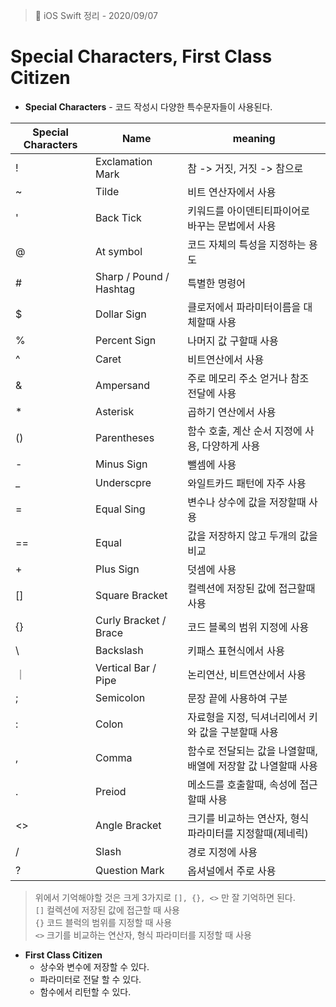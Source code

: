 > 📝 iOS Swift 정리 - 2020/09/07

# Special Characters, First Class Citizen
- **Special Characters** - 코드 작성시 다양한 특수문자들이 사용된다.

| Special Characters | Name | meaning |
|--|--|--|
| ! | Exclamation Mark | 참 -> 거짓, 거짓 -> 참으로   |
| ~ | Tilde | 비트 연산자에서 사용 |
| ' | Back Tick | 키워드를 아이덴티티파이어로 바꾸는 문법에서 사용 |
| @ | At symbol | 코드 자체의 특성을 지정하는 용도 |
| # | Sharp / Pound / Hashtag | 특별한 명령어 |
| $ | Dollar Sign | 클로저에서 파라미터이름을 대체할때 사용 |
| % | Percent Sign | 나머지 값 구할때 사용 |
| ^ | Caret | 비트연산에서 사용 |
| & | Ampersand | 주로 메모리 주소 얻거나 참조 전달에 사용 |
| * | Asterisk | 곱하기 연산에서 사용 |
| () | Parentheses | 함수 호출, 계산 순서 지정에 사용, 다양하게 사용 |
| - | Minus Sign | 뺄셈에 사용 |
| _ | Underscpre | 와일트카드 패턴에 자주 사용 |
| = | Equal Sing | 변수나 상수에 값을 저장할때 사용 |
| == | Equal | 값을 저장하지 않고 두개의 값을 비교 |
| + | Plus Sign | 덧셈에 사용 |
| [] | Square Bracket | 컬렉션에 저장된 값에 접근할때 사용 |
| {} | Curly Bracket / Brace | 코드 블록의 범위 지정에 사용 |
| \ | Backslash | 키패스 표현식에서 사용 |
| ｜ | Vertical Bar / Pipe | 논리연산, 비트연산에서 사용 |
| ; | Semicolon | 문장 끝에 사용하여 구분 |
| : | Colon | 자료형을 지정, 딕셔너리에서 키와 값을 구분할때 사용 |
| , | Comma | 함수로 전달되는 값을 나열할때, 배열에 저장할 값 나열할때 사용 |
| . | Preiod | 메소드를 호출할때, 속성에 접근할때 사용 |
| <> | Angle Bracket | 크기를 비교하는 연산자, 형식 파라미터를 지정할때(제네릭) |
| / | Slash | 경로 지정에 사용 |
| ? | Question Mark | 옵셔널에서 주로 사용 |
> 위에서 기억해야할 것은 크게 3가지로 `[], {}, <>` 만 잘 기억하면 된다. <br>
> `[]` 컬렉션에 저장된 값에 접근할 때 사용 <br>
> `{}` 코드 블럭의 범위를 지정할 때 사용 <br>
> `<>` 크기를 비교하는 연산자, 형식 파라미터를 지정할 때 사용


- **First Class Citizen** 
    - 상수와 변수에 저장할 수 있다.
    - 파라미터로 전달 할 수 있다. 
    - 함수에서 리턴할 수 있다.
